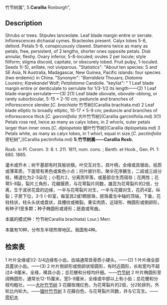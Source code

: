 竹节树属",
5.**Carallia** Roxburgh",

## Description
Shrubs or trees. Stipules lanceolate. Leaf blade margin entire or serrate. Inflorescences dichasial cymes. Bracteoles present. Calyx lobes 5-8, deltoid. Petals 5-8, conspicuously clawed. Stamens twice as many as petals, free, persistent, of 2 lengths, shorter ones opposite petals. Disk annular, fleshy. Ovary inferior, 5-8-loculed; ovules 2 per locule; style filiform; stigma discoid, capitate, or obscurely lobed. Fruit pulpy, 1-loculed. Seeds 1(-5), arillate, not viviparous.
  "Statistics": "About ten species: S and SE Asia, N Australia, Madagascar, New Guinea, Pacific islands: four species (two endemic) in China.
  "Synonym": "*Barraldeia* Thouars; *Diatoma* Loureiro; *Karekandel* Wolf; *Petalotoma* Candolle.
  "keylist": "
1 Leaf blade margin entire or denticulate to serrulate for 1/3-1/2 its length——(2)
1 Leaf blade margin serrulate——(3)
2(1) Leaf blade obovate, obovate-oblong, or rarely suborbicular, 5-15 × 2-10 cm; peduncle and branches of inflorescence slender.[*C. brachiata* 竹节树](Carallia brachiata.md)
2 Leaf blade elliptic to broadly elliptic, 10-17 × 5-9 cm; peduncle and branches of inflorescence thick.[*C. garciniifolia* 大叶竹节树](Carallia garciniifolia.md)
3(1) Petals rose red, twice as many as calyx lobes, in 2 whorls, outer petals larger than inner ones.[*C. diplopetala* 锯叶竹节树](Carallia diplopetala.md)
3 Petals white, as many as calyx lobes, in 1 whorl, equal in size.[*C. pectinifolia* 旁杞树",](Carallia pectinifolia.md)
**5.竹节树属——Carallia Roxb.**

Roxb. in Pl. Corom. 3: 8. t. 211. 1811, nom. cons. ; Benth. et Hook., Gen. Pl. 1: 680. 1865.

灌木或乔木；树干基部有时具板状根。叶交互对生，具叶柄，全缘或具锯齿，纸质或薄革质，下面常有黑色或紫色小点；托叶披针形。聚伞花序腋生，二歧或三歧分枝，稀退化为2-3朵花；小苞片2，分离而早落，或基部合生而宿存；花两性；花萼5-8裂，裂片三角形，花瓣膜质，与花萼裂片同数，雄蕊为花萼裂片的2倍，分离，生于波状花盘的边缘，一半与花萼裂片对生，一半与花瓣对生，花药4室，纵裂；子房下位，3-5 (-8)室，每室具2或1颗胚珠，胚珠着生中轴的顶端，下垂，花柱柱状，柱头头状或盘状，具槽纹或微裂。果实肉质，近球形、椭圆形或倒卵形，有种子1至多颗；种子椭圆形或肾形；胚直或弯曲。

本属的模式种：竹节树Carallia brachiata) Lour.) Merr.

本属有10种，分布东半球热带地区。我国有4种。

## 检索表

1 叶片全缘或1/2-3/4边缘有小齿，齿端通常具骨质小硬头。——(2)
1 叶片缘全部具蓖状小齿。——(3)
2 叶片倒卵形或倒卵状矩圆形，有时近圆形，长和宽均不超过4-8厘米，全缘，稀具小齿；总花梗和分枝均纤细。——[竹节树](Carallia%20brachiata.md)
2 叶片椭圆形至阔椭圆形，通常长12-15厘米，宽5-9厘米，全缘或中部以上有小齿；总花梗和分枝均粗壮。——[大叶竹节树](Carallia%20garciniaefolia.md)
3 花瓣玫瑰红色，为花萼裂片的2倍，分2轮排列，外轮比内轮大。——[锯叶竹节树](Carallia%20diplopetala.md)
3 花瓣白色，与花萼裂片同数，并与它互生。——[旁杞木](Carallia%20longipes.md)

